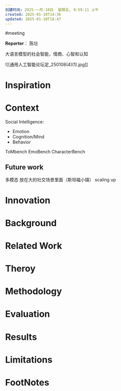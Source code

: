 ```yaml
---
创建时间: 2025-一月-10日  星期五, 9:59:11 上午
created: 2025-01-10T14:36
updated: 2025-01-10T18:47
---
```

#meeting 

**Reporter**： 陈壮
 

大语言模型的社会智能，情商、心智和认知


![[通用人工智能论坛定_250108(4)(1).jpg]]


# Inspiration


# Context
Social Intelligence: 
- Emotion
- Cognition/Mind
- Behavior

ToMbench
EmoBench
CharacterBench



## Future work
多模态
放在大的社交场景里面（斯坦福小镇）
scaling up

# Innovation



# Background



# Related Work



# Theroy



# Methodology



# Evaluation



# Results



# Limitations



# FootNotes
